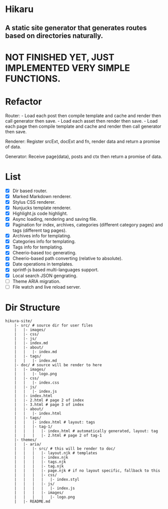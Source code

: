 Hikaru
======

A static site generator that generates routes based on directories naturally.
-----------------------------------------------------------------------------

# NOT FINISHED YET, JUST IMPLEMENTED VERY SIMPLE FUNCTIONS.

# Refactor

Router:
    - Load each post then compile template and cache and render then call generator then save.
    - Load each asset then render then save.
    - Load each page then compile template and cache and render then call generator then save.

Renderer: Register srcExt, docExt and fn, render data and return a promise of data.

Generator: Receive page(data), posts and ctx then return a promise of data.

# List

- [X] Dir based router.
- [X] Marked Markdown renderer.
- [X] Stylus CSS renderer.
- [X] Nunjucks template renderer.
- [X] Highlight.js code highlight.
- [X] Async loading, rendering and saving file.
- [X] Pagination for index, archives, categories (different category pages) and tags (different tag pages).
- [X] Archives info for templating.
- [X] Categories info for templating.
- [X] Tags info for templating.
- [X] Cheerio-based toc generating.
- [X] Cheerio-based path converting (relative to absolute).
- [X] Date operations in templates.
- [X] sprintf-js based multi-languages support.
- [X] Local search JSON gengrating.
- [ ] Theme ARIA migration.
- [ ] File watch and live reload server.

# Dir Structure

```plain
hikura-site/
    |- src/ # source dir for user files
    |   |- images/
    |   |- css/
    |   |- js/
    |   |- index.md
    |   |- about/
    |   |   |- index.md
    |   |- tags/
    |   |   |- index.md
    |- doc/ # source will be render to here
    |   |- images/
    |   |   |- logo.png
    |   |- css/
    |   |   |- index.css
    |   |- js/
    |   |   |- index.js
    |   |- index.html
    |   |- 2.html # page 2 of index
    |   |- 3.html # page 3 of index
    |   |- about/
    |   |   |- index.html
    |   |- tags/
    |   |   |- index.html # layout: tags
    |   |   |- tag-1/
    |   |   |   |- index.html # automatically generated, layout: tag
    |   |   |   |- 2.html # page 2 of tag-1
    |- themes/
    |   |- aria/
    |   |   |- src/ # this will be render to doc/
    |   |   |   |- layout.njk # templates
    |   |   |   |- index.njk
    |   |   |   |- tags.njk
    |   |   |   |- tag.njk
    |   |   |   |- page.njk # if no layout specific, fallback to this
    |   |   |   |- css/
    |   |   |   |   |- index.styl
    |   |   |   |- js/
    |   |   |   |   |- index.js
    |   |   |   |- images/
    |   |   |   |   |- logo.png
    |   |- README.md
```
